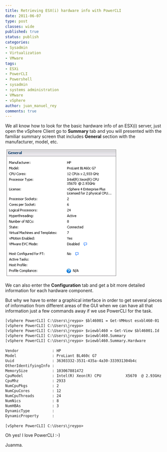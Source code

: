 ```yaml
---
title: Retrieving ESX(i) hardware info with PowerCLI
date: 2011-06-07
type: post
classes: wide
published: true
status: publish
categories:
- Sysadmin
- Virtualization
- VMware
tags:
- ESXi
- PowerCLI
- Powershell
- sysadmin
- systems administration
- VMware
- vSphere
author: juan_manuel_rey
comments: true
---
```


We all know how to look for the basic hardware info of an ESX(i) server, just open the vSphere Client go to **Summary** tab and you will presented with the familiar summary screen that includes **General** section with the manufacturer, model, etc.

[![](/assets/images/general.png "General ESXi info")]({{site.url}}/assets/images/general.png)

We can also enter the **Configuration** tab and get a bit more detailed information for each hardware component.

But why we have to enter a graphical interface in order to get several pieces of information from different areas of the GUI when we can have all that information just a few commands away if we use PowerCLI for the task.

```
[vSphere PowerCLI] C:\Users\jreypo> $bl46001 = Get-VMHost esxbl460-01
[vSphere PowerCLI] C:\Users\jreypo>
[vSphere PowerCLI] C:\Users\jreypo> $viewbl460 = Get-View $bl46001.Id
[vSphere PowerCLI] C:\Users\jreypo> $viewbl460.Summary
[vSphere PowerCLI] C:\Users\jreypo> $viewbl460.Summary.Hardware

Vendor               : HP
Model                : ProLiant BL460c G7
Uuid                 : 36303332-3531-435a-4a30-333931304b4c
OtherIdentifyingInfo :
MemorySize           : 103067881472
CpuModel             : Intel(R) Xeon(R) CPU           X5670  @ 2.93GHz
CpuMhz               : 2933
NumCpuPkgs           : 2
NumCpuCores          : 12
NumCpuThreads        : 24
NumNics              : 8
NumHBAs              : 3
DynamicType          :
DynamicProperty      :

[vSphere PowerCLI] C:\Users\jreypo>
```

Oh yes! I love PowerCLI :-)

Juanma.
